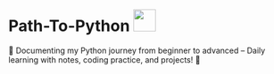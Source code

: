 # Path-To-Python <img src="https://user-images.githubusercontent.com/74038190/212257472-08e52665-c503-4bd9-aa20-f5a4dae769b5.gif" width="40">

📌 Documenting my Python journey from beginner to advanced – Daily learning with notes, coding practice, and projects! 🚀
